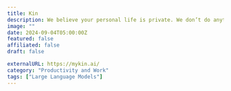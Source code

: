 ```yaml
---
title: Kin
description: We believe your personal life is private. We don’t do anything with your data. Everything stays between you and Kin.
image: ""
date: 2024-09-04T05:00:00Z
featured: false
affiliated: false
draft: false

externalURL: https://mykin.ai/
category: "Productivity and Work"
tags: ["Large Language Models"]
---
```

